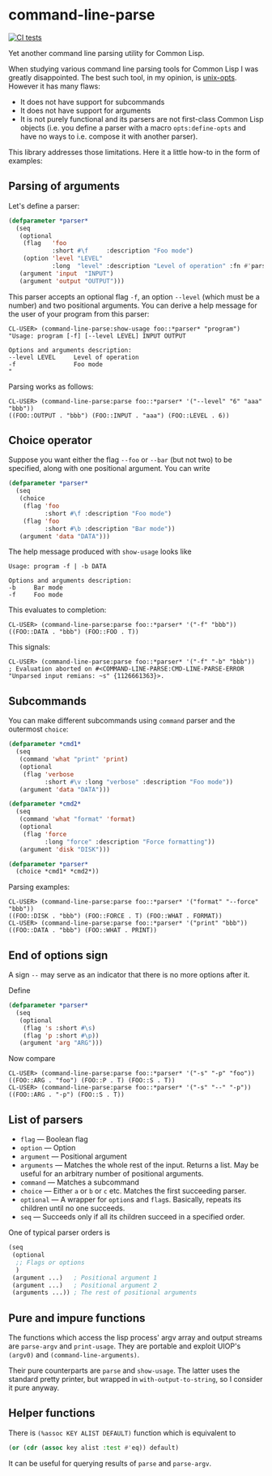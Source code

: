# command-line-parse
[![CI tests](https://github.com/shamazmazum/command-line-parse/actions/workflows/test.yml/badge.svg)](https://github.com/shamazmazum/command-line-parse/actions/workflows/test.yml)

Yet another command line parsing utility for Common Lisp.

When studying various command line parsing tools for Common Lisp I was greatly
disappointed. The best such tool, in my opinion, is
[unix-opts](https://github.com/libre-man/unix-opts). However it has many flaws:

* It does not have support for subcommands
* It does not have support for arguments
* It is not purely functional and its parsers are not first-class Common Lisp
  objects (i.e. you define a parser with a macro `opts:define-opts` and have no
  ways to i.e. compose it with another parser).

This library addresses those limitations. Here it a little how-to in the form of
examples:

## Parsing of arguments

Let's define a parser:

``` lisp
(defparameter *parser*
  (seq
   (optional
    (flag   'foo
            :short #\f     :description "Foo mode")
    (option 'level "LEVEL"
            :long  "level" :description "Level of operation" :fn #'parse-integer))
   (argument 'input  "INPUT")
   (argument 'output "OUTPUT")))
```

This parser accepts an optional flag `-f`, an option `--level` (which must be a
number) and two positional arguments. You can derive a help message for the
user of your program from this parser:

~~~~
CL-USER> (command-line-parse:show-usage foo::*parser* "program")
"Usage: program [-f] [--level LEVEL] INPUT OUTPUT

Options and arguments description:
--level LEVEL     Level of operation
-f                Foo mode
"
~~~~

Parsing works as follows:

~~~~
CL-USER> (command-line-parse:parse foo::*parser* '("--level" "6" "aaa" "bbb"))
((FOO::OUTPUT . "bbb") (FOO::INPUT . "aaa") (FOO::LEVEL . 6))
~~~~

## Choice operator

Suppose you want either the flag `--foo` or `--bar` (but not two) to be
specified, along with one positional argument. You can write

``` lisp
(defparameter *parser*
  (seq
   (choice
    (flag 'foo
          :short #\f :description "Foo mode")
    (flag 'foo
          :short #\b :description "Bar mode"))
   (argument 'data "DATA")))
```

The help message produced with `show-usage` looks like

~~~~
Usage: program -f | -b DATA

Options and arguments description:
-b     Bar mode
-f     Foo mode
~~~~

This evaluates to completion:

~~~~
CL-USER> (command-line-parse:parse foo::*parser* '("-f" "bbb"))
((FOO::DATA . "bbb") (FOO::FOO . T))
~~~~

This signals:

~~~~
CL-USER> (command-line-parse:parse foo::*parser* '("-f" "-b" "bbb"))
; Evaluation aborted on #<COMMAND-LINE-PARSE:CMD-LINE-PARSE-ERROR "Unparsed input remians: ~s" {1126661363}>.
~~~~

## Subcommands

You can make different subcommands using `command` parser and the outermost
`choice`:

``` lisp
(defparameter *cmd1*
  (seq
   (command 'what "print" 'print)
   (optional
    (flag 'verbose
          :short #\v :long "verbose" :description "Foo mode"))
   (argument 'data "DATA")))

(defparameter *cmd2*
  (seq
   (command 'what "format" 'format)
   (optional
    (flag 'force
          :long "force" :description "Force formatting"))
   (argument 'disk "DISK")))

(defparameter *parser*
  (choice *cmd1* *cmd2*))
```

Parsing examples:

~~~~
CL-USER> (command-line-parse:parse foo::*parser* '("format" "--force" "bbb"))
((FOO::DISK . "bbb") (FOO::FORCE . T) (FOO::WHAT . FORMAT))
CL-USER> (command-line-parse:parse foo::*parser* '("print" "bbb"))
((FOO::DATA . "bbb") (FOO::WHAT . PRINT))
~~~~

## End of options sign

A sign `--` may serve as an indicator that there is no more options after it.

Define

``` lisp
(defparameter *parser*
  (seq
   (optional
    (flag 's :short #\s)
    (flag 'p :short #\p))
   (argument 'arg "ARG")))
```

Now compare

~~~~
CL-USER> (command-line-parse:parse foo::*parser* '("-s" "-p" "foo"))
((FOO::ARG . "foo") (FOO::P . T) (FOO::S . T))
CL-USER> (command-line-parse:parse foo::*parser* '("-s" "--" "-p"))
((FOO::ARG . "-p") (FOO::S . T))
~~~~

## List of parsers

* `flag` — Boolean flag
* `option` — Option
* `argument` — Positional argument
* `arguments` — Matches the whole rest of the input. Returns a list. May be
  useful for an arbitrary number of positional arguments.
* `command` — Matches a subcommand
* `choice` — Either `a` or `b` or `c` etc. Matches the first succeeding parser.
* `optional` — A wrapper for `option`s and `flag`s. Basically, repeats its
  children until no one succeeds.
* `seq` — Succeeds only if all its children succeed in a specified order.

One of typical parser orders is

``` lisp
(seq
 (optional
  ;; Flags or options
  )
 (argument ...)   ; Positional argument 1
 (argument ...)   ; Positional argument 2
 (arguments ...)) ; The rest of positional arguments
```

## Pure and impure functions

The functions which access the lisp process' argv array and output streams are
`parse-argv` and `print-usage`. They are portable and exploit UIOP's `(argv0)`
and `(command-line-arguments)`.

Their pure counterparts are `parse` and `show-usage`. The latter uses the
standard pretty printer, but wrapped in `with-output-to-string`, so I consider
it pure anyway.

## Helper functions

There is `(%assoc KEY ALIST DEFAULT)` function which is equivalent to

``` lisp
(or (cdr (assoc key alist :test #'eq)) default)
```

It can be useful for querying results of `parse` and `parse-argv`.
